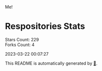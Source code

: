 Me!

# Respositories Stats
Stars Count: 229  
Forks Count: 4

2023-03-22 00:07:27  

This README is automatically generated by [🐰](https://github.com/rnitta/rnitta).
